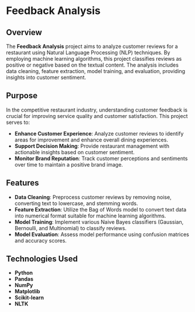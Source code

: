 # Feedback Analysis

## Overview

The **Feedback Analysis** project aims to analyze customer reviews for a restaurant using Natural Language Processing (NLP) techniques. By employing machine learning algorithms, this project classifies reviews as positive or negative based on the textual content. The analysis includes data cleaning, feature extraction, model training, and evaluation, providing insights into customer sentiment.

## Purpose

In the competitive restaurant industry, understanding customer feedback is crucial for improving service quality and customer satisfaction. This project serves to:

- **Enhance Customer Experience**: Analyze customer reviews to identify areas for improvement and enhance overall dining experiences.
- **Support Decision Making**: Provide restaurant management with actionable insights based on customer sentiment.
- **Monitor Brand Reputation**: Track customer perceptions and sentiments over time to maintain a positive brand image.

## Features

- **Data Cleaning**: Preprocess customer reviews by removing noise, converting text to lowercase, and stemming words.
- **Feature Extraction**: Utilize the Bag of Words model to convert text data into numerical format suitable for machine learning algorithms.
- **Model Training**: Implement various Naive Bayes classifiers (Gaussian, Bernoulli, and Multinomial) to classify reviews.
- **Model Evaluation**: Assess model performance using confusion matrices and accuracy scores.

## Technologies Used

- **Python**
- **Pandas**
- **NumPy**
- **Matplotlib**
- **Scikit-learn**
- **NLTK**
